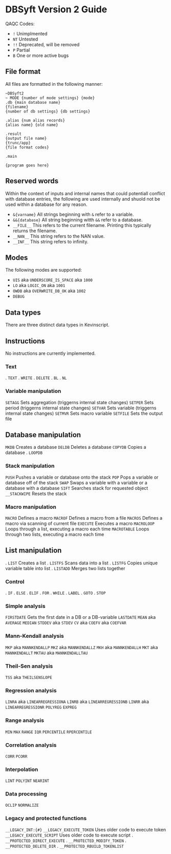 # DBSyft Version 2 Guide
QAQC Codes:
- `!` Unimplmented
- `NT` Untested
- `!!` Deprecated, will be removed
- `P` Partial
- `B` One or more active bugs

## File format
All files are formatted in the following manner:
```
~DBSyft2
~ MODE {number of mode settings} {mode} 
.db {main database name}
{filename}
{number of db settings} {db settings}

.alias {num alias records}
{alias name} {old name}

.result 
{output file name} 
{trunc/app}
{file format codes}

.main

{program goes here}

```

## Reserved words
Within the context of inputs and internal names that could potentiall conflict with database entries, the following are used internally and shuold not be used within a database for any reason.
- `&{varname}` All strings beginning with `&` refer to a variable.
- `&&{database}` All string beginning witth `&&` refer to a database.
- `__FILE__` This refers to the current filename. Printing this typically returns the filename.
- `__NAN__` This string refers to the NAN value.
- `__INF__` This string refers to infinity.

## Modes
The following modes are supported:
- `UIS` aka `UNDERSCORE_IS_SPACE` aka `1000`
- `LO` aka `LOGIC_ON` aka `1001`
- `OWDB` aka `OVERWRITE_DB_OK` aka `1002`
- `DEBUG`

## Data types
There are three distinct data types in Kevinscript.

## Instructions
No instructions are currently implemented.

### Text
. `TEXT`
. `WRITE`
. `DELETE`
. `BL`
. `NL`

### Variable manipulation
`SETAGG` Sets aggregation (triggerns internal state changes)
`SETPER` Sets period (triggerns internal state changes)
`SETVAR` Sets variable (triggerns internal state changes)
`SETMVR` Sets macro variable 
`SETFILE` Sets the output file

## Database manipulation
`MKDB` Creates a database
`DELDB` Deletes a database
`COPYDB` Copies a database 
. `LOOPDB`

### Stack manipulation
`PUSH` Pushes a variable or database onto the stack
`POP` Pops a variable or database off of the stack
`SWAP` Swaps a variable with a variable or a database with a database
`SIFT` Searches stack for requested object
`__STACKWIPE` Resets the stack

### Macro manipulation
`MACRO` Defines a macro
`MACROF` Defines a macro from a file
`MACROS` Defines a macro via scanning of current file
`EXECUTE` Executes a macro
`MACROLOOP` Loops through a list, executing a macro each time
`MACROTABLE` Loops through two lists, executing a macro each time

## List manipulation
. `LIST` Creates a list
. `LISTFS` Scans data into a list
. `LISTFG` Copies unique variable table into list
. `LISTADD` Merges two lists together

### Control
. `IF`
. `ELSE`
. `ELIF`
. `FOR`
. `WHILE`
. `LABEL`
. `GOTO`
. `STOP`

### Simple analysis
`FIRSTDATE` Gets the first date in a DB or a DB-variable
`LASTDATE`
`MEAN` aka `AVERAGE`
`MEDIAN`
`STDDEV` aka `STDEV`
`CV` aka `COEFV` aka `COEFVAR`

### Mann-Kendall analysis
`MKP` aka `MANNKENDALLP`
`MKZ` aka `MANNKENDALLZ`
`MKH` aka `MANNKENDALLH`
`MKT` aka `MANNKENDALLT` 
`MKTAU` aka `MANNKENDALLTAU`

### Theil-Sen analysis
`TSS` aka `THEILSENSLOPE`

### Regression analysis
`LINRA` aka `LINEARREGRESSIONA`
`LINRB` aka `LINEARREGRESSIONB`
`LINRR` aka `LINEARREGRESSIONR`
`POLYREG`
`EXPREG`

### Range analysis
`MIN` 
`MAX`
`RANGE`
`IQR`
`PERCENTILE`
`RPERCENTILE`

### Correlation analysis
`CORR`
`PCORR`

### Interpolation
`LINT`
`POLYINT`
`NEARINT`

### Data processing
`OCLIP`
`NORMALIZE`

### Legacy and protected functions
`__LEGACY_INT:{#}`
`__LEGACY_EXECUTE_TOKEN` Uses older code to execute token
`__LEGACY_EXECUTE_SCRIPT` Uses older code to execute script
. `__PROTECTED_DIRECT_EXECUTE` 
. `__PROTECTED_MODIFY_TOKEN`
. `__PROTECTED_DELETE_DIR`
. `__PROTECTED_RBUILD_TOKENLIST`
